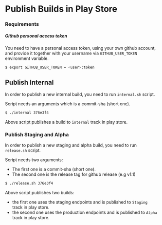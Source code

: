 # Publish Builds in Play Store

### Requirements

##### Github personal access token

You need to have a personal access token, using your own github account, and provide it together with
your username via `GITHUB_USER_TOKEN` environment variable.

```sh
$ export GITHUB_USER_TOKEN = <user>:token
```

## Publish Internal

In order to publish a new internal build, you need to run `internal.sh` script.

Script needs an arguments which is a commit-sha (short one).

```sh
$ ./internal 376e3f4
```

Above script publishes a build to `internal` track in play store.

### Publish Staging and Alpha

In order to publish a new staging and alpha build, you need to run `release.sh` script.

Script needs two arguments:
 - The first one is a commit-sha (short one).
 - The second one is the release tag for github release (e.g v1.1)

```sh
$ ./release.sh 376e3f4
```

Above script publishes two builds:
  - the first one uses the staging endpoints and is published to `Staging` track in play store.
  - the second one uses the production endpoints and is published to `Alpha` track in play store.
